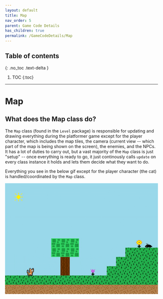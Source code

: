 ```yaml
---
layout: default
title: Map
nav_order: 5
parent: Game Code Details
has_children: true
permalink: /GameCodeDetails/Map
---
```


## Table of contents
{: .no_toc .text-delta }

1. TOC
{:toc}

---

# Map

## What does the Map class do?

The `Map` class (found in the `Level` package) is responsible for updating and drawing everything during the platformer game except for the player character, which includes the map tiles, the camera (current view -- which part of the map is being shown on the screen), the enemies, and the NPCs. 
It has a lot of duties to carry out, but a vast majority of the `Map` class is just "setup" -- once everything is ready to go, it just continously calls `update` on every class instance it holds and lets them decide what they want to do.

Everything you see in the below gif except for the player character (the cat) is handled/coordinated by the `Map` class.

![game-screen-1.gif](../../assets/images/playing-level.gif)
